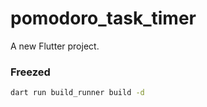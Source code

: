 # pomodoro_task_timer

A new Flutter project.


### Freezed
``` bash
dart run build_runner build -d
```